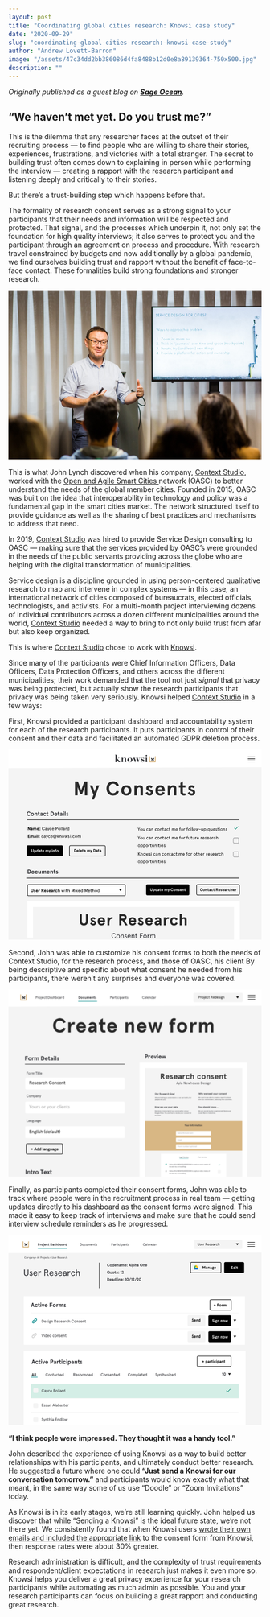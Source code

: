 ```yaml
---
layout: post
title: "Coordinating global cities research: Knowsi case study"
date: "2020-09-29"
slug: "coordinating-global-cities-research:-knowsi-case-study"
author: "Andrew Lovett-Barron"
image: "/assets/47c34dd2bb386086d4fa8488b12d0e8a89139364-750x500.jpg"
description: ""
---
```


_Originally published as a guest blog on [**Sage Ocean**](https://ocean.sagepub.com/blog/tools-and-tech/coordinating-global-cities-research-knowsi-case-study)._

##

## **“We haven’t met yet. Do you trust me?”**

This is the dilemma that any researcher faces at the outset of their recruiting process — to find people who are willing to share their stories, experiences, frustrations, and victories with a total stranger. The secret to building trust often comes down to explaining in person while performing the interview — creating a rapport with the research participant and listening deeply and critically to their stories.

But there’s a trust-building step which happens before that.

The formality of research consent serves as a strong signal to your participants that their needs and information will be respected and protected. That signal, and the processes which underpin it, not only set the foundation for high quality interviews; it also serves to protect you and the participant through an agreement on process and procedure. With research travel constrained by budgets and now additionally by a global pandemic, we find ourselves building trust and rapport without the benefit of face-to-face contact. These formalities build strong foundations and stronger research.

![](/assets/e94f212909f8e1a7d64eeeec57a44d971ff469a5-940x627.png)

This is what John Lynch discovered when his company, [Context Studio](http://getincontext.ie/), worked with the [Open and Agile Smart Cities ](https://oascities.org/)network (OASC) to better understand the needs of the global member cities. Founded in 2015, OASC was built on the idea that interoperability in technology and policy was a fundamental gap in the smart cities market. The network structured itself to provide guidance as well as the sharing of best practices and mechanisms to address that need.

In 2019, [Context Studio](http://getincontext.ie/) was hired to provide Service Design consulting to OASC — making sure that the services provided by OASC’s were grounded in the needs of the public servants providing across the globe who are helping with the digital transformation of municipalities.

Service design is a discipline grounded in using person-centered qualitative research to map and intervene in complex systems — in this case, an international network of cities composed of bureaucrats, elected officials, technologists, and activists. For a multi-month project interviewing dozens of individual contributors across a dozen different municipalities around the world, [Context Studio](http://getincontext.ie/) needed a way to bring to not only build trust from afar but also keep organized.

This is where [Context Studio](http://getincontext.ie/) chose to work with [Knowsi](https://www.knowsi.com/).

Since many of the participants were Chief Information Officers, Data Officers, Data Protection Officers, and others across the different municipalities; their work demanded that the tool not just _signal_ that privacy was being protected, but actually show the research participants that privacy was being taken very seriously. Knowsi helped [Context Studio](http://getincontext.ie/) in a few ways:

First, Knowsi provided a participant dashboard and accountability system for each of the research participants. It puts participants in control of their consent and their data and facilitated an automated GDPR deletion process.

![](/assets/63176c53376d27515906020246b30f510cf2fd51-940x705.png)

Second, John was able to customize his consent forms to both the needs of Context Studio, for the research process, and those of OASC, his client By being descriptive and specific about what consent he needed from his participants, there weren’t any surprises and everyone was covered.

![](/assets/d1cfac04efebe30f82c2f123664bed45be52805d-617x456.png)

Finally, as participants completed their consent forms, John was able to track where people were in the recruitment process in real team — getting updates directly to his dashboard as the consent forms were signed. This made it easy to keep track of interviews and make sure that he could send interview schedule reminders as he progressed.

![](/assets/440971def0d38651dccb300d618256c18c86724b-940x705.png)

**“I think people were impressed. They thought it was a handy tool.”**

John described the experience of using Knowsi as a way to build better relationships with his participants, and ultimately conduct better research. He suggested a future where one could **“Just send a Knowsi for our conversation tomorrow.”** and participants would know exactly what that meant, in the same way some of us use “Doodle” or “Zoom Invitations” today.

As Knowsi is in its early stages, we’re still learning quickly. John helped us discover that while “Sending a Knowsi” is the ideal future state, we’re not there yet. We consistently found that when Knowsi users [wrote their own emails and included the appropriate link](https://medium.com/knowsi/research-recruitment-email-b862186ef3ba) to the consent form from Knowsi, then response rates were about 30% greater.

Research administration is difficult, and the complexity of trust requirements and respondent/client expectations in research just makes it even more so. Knowsi helps you deliver a great privacy experience for your research participants while automating as much admin as possible. You and your research participants can focus on building a great rapport and conducting great research.
